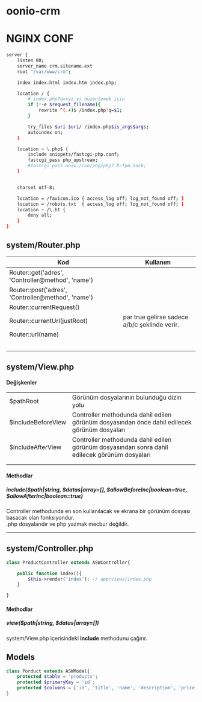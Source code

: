 # oonio-crm

# NGINX CONF
```bash
server {
    listen 80;
    server_name crm.sitename.ext
    root "/var/www/crm";

    index index.html index.htm index.php;

    location / {
        # index.php?q=xyz yi düzenlemek için
		if (!-e $request_filename){
			rewrite ^(.+)$ /index.php?q=$1;
		}

        try_files $uri $uri/ /index.php$is_args$args;
		autoindex on;
    }

    location ~ \.php$ {
        include snippets/fastcgi-php.conf;
        fastcgi_pass php_upstream;		
        #fastcgi_pass unix:/run/php/php7.0-fpm.sock;
    }


    charset utf-8;

    location = /favicon.ico { access_log off; log_not_found off; }
    location = /robots.txt  { access_log off; log_not_found off; }
    location ~ /\.ht {
        deny all;
    }
}

```


## system/Router.php

| Kod | Kullanım |
| --- | -------- |
| Router::get('adres', 'Controller@method', 'name') |  |
| Router::post('adres', 'Controller@method', 'name') |  |
| Router::currentRequest() |  |
| Router::currentUrl(justRoot) | par true gelirse sadece a/b/c şeklinde verir. |
| Router::url(name) |  |
|  |  |
|  |  |
|  |  |
|  |  |
|  |  |

## system/View.php

#### Değişkenler
|   |   |
|---|---|
| $pathRoot | Görünüm dosyalarının bulunduğu dizin yolu |
| $includeBeforeView | Controller methodunda dahil edilen görünüm dosyasından önce dahil edilecek görünüm dosyaları |
| $includeAfterView | Controller methodunda dahil edilen görünüm dosyasından sonra dahil edilecek görünüm dosyaları |
|  |  |
|  |  |


#### Methodlar

##### include($path|string, $datas|array=[], $allowBeforeInc|boolean=true, $allowAfterInc|boolean=true)
Controller methodunda en son kullanılacak ve ekrana bir görünüm dosyası basacak olan fonksiyondur.  
.php dosyalarıdır ve php yazmak mecbur değildir.


---
## system/Controller.php

```php
class ProductController extends ASWController{

    public function index(){
        $this->render('index'); // app/views/index.php
    }

}
```

#### Methodlar

##### view($path|string, $datas|array=[])
system/View.php içerisindeki **include** methodunu çağırır.






## Models
```php
class Porduct extends ASWModel{
    protected $table = 'products';
    protected $primaryKey = 'id';
    protected $columns = ['id', 'title', 'name', 'description', 'price']';
}
```
